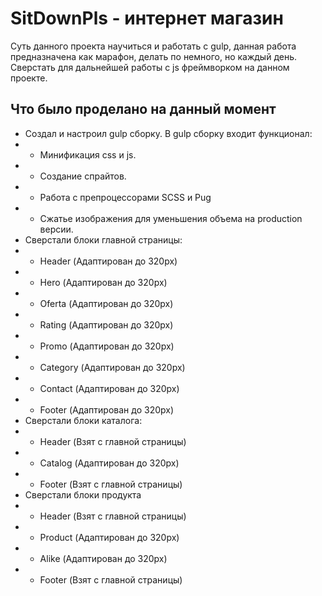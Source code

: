 # SitDownPls - интернет магазин  

Суть данного проекта научиться и работать с gulp, данная работа предназначена как марафон, делать по немного, но каждый день. Сверстать для дальнейшей работы с js фреймворком на данном проекте.

## Что было проделано на данный момент
- Создал и настроил gulp сборку. В gulp сборку входит функционал: 
- - Минификация css и js. 
- - Создание спрайтов.
- - Работа с препроцессорами SCSS и Pug
- - Сжатье изображения для уменьшения объема на production версии.
- Сверстали блоки главной страницы:
- - Header (Адаптирован до 320px)
- - Hero (Адаптирован до 320px)
- - Oferta (Адаптирован до 320px)
- - Rating (Адаптирован до 320px)
- - Promo (Адаптирован до 320px)
- - Category (Адаптирован до 320px)
- - Contact (Адаптирован до 320px)
- - Footer (Адаптирован до 320px)
- Сверстали блоки каталога:
- - Header (Взят с главной страницы)
- - Catalog (Адаптирован до 320px)
- - Footer (Взят с главной страницы)
- Сверстали блоки продукта
- - Header (Взят с главной страницы)
- - Product (Адаптирован до 320px)
- - Alike (Адаптирован до 320px)
- - Footer (Взят с главной страницы)
